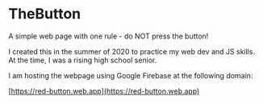 # TheButton
A simple web page with one rule - do NOT press the button!

I created this in the summer of 2020 to practice my web dev and JS skills. At the time, I was a rising high school senior.

I am hosting the webpage using Google Firebase at the following domain:

[https://red-button.web.app](https://red-button.web.app)
